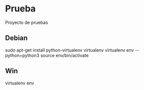 # Prueba

Proyecto de pruebas

## Debian

sudo apt-get install python-virtualenv virtualenv
virtualenv env --python=python3
source env/bin/activate

## Win

virtualenv env
